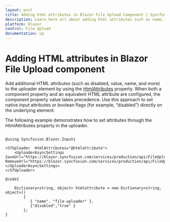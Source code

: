 ```yaml
---
layout: post
title: Adding html attributes in Blazor File Upload Component | Syncfusion
description: Learn here all about adding html attributes such as name, value etc. in Blazor File Upload Component and more details.
platform: Blazor
control: File Upload
documentation: ug
---
```


# Adding HTML attributes in Blazor File Upload component

Add additional HTML attributes (such as disabled, value, name, and more) to the uploader element by using the [HtmlAttributes](https://help.syncfusion.com/cr/blazor/Syncfusion.Blazor.Inputs.SfUploader.html#Syncfusion_Blazor_Inputs_SfUploader_HtmlAttributes) property. When both a component property and an equivalent HTML attribute are configured, the component property value takes precedence. Use this approach to set native input attributes or boolean flags (for example, “disabled”) directly on the underlying element.

The following example demonstrates how to set attributes through the HtmlAttributes property in the uploader.

```cshtml

@using Syncfusion.Blazor.Inputs

<SfUploader  HtmlAttributes="@htmlattribute">
    <UploaderAsyncSettings SaveUrl="https://blazor.syncfusion.com/services/production/api/FileUploader/Save" RemoveUrl="https://blazor.syncfusion.com/services/production/api/FileUploader/Remove"></UploaderAsyncSettings>
</SfUploader>

@code{

    Dictionary<string, object> htmlattribute = new Dictionary<string, object>()
        {
           { "name", "file-uploader" },
           {"disabled","true" }
        };
}

```